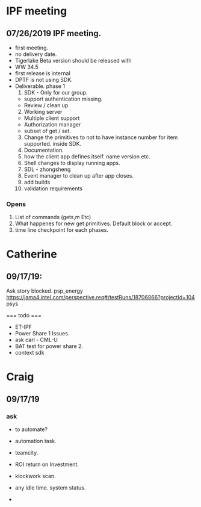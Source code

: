 

# IPF meeting  

## 07/26/2019  IPF meeting. 
- first meeting. 
- no delivery date. 
- Tigerlake Beta version should be released with 
- WW 34.5
- first release is internal 
- DPTF is not using SDK. 
- Deliverable. phase 1
  1) SDK - Only for our group.  
    - support authentication missing. 
    - Review / clean up   
  2) Working server 
    - Multiple client support
    - Authorization manager
    - subset of get / set. 
  3) Change the primitives to not to have instance number for item supported. inside SDK. 
  4) Documentation. 
  5) how the client app defines itself. name version etc. 
  6) Shell changes to display running apps. 
  7) SDL - zhongsheng
  8) Event manager to clean up after app closes.  
  9) add builds  
  10) validation requirements  

### Opens
1) List of commands (gets,m Etc)  
2) What happenes for new get primitives. Default block or accept. 
3) time line checkpoint for each phases.   


# Catherine

## 09/17/19: 

Ask
story blocked. 
psp_energy
https://jama4.intel.com/perspective.req#/testRuns/18706866?projectId=104
psys



=== todo ===
- ET-IPF
- Power Share 1 Issues. 
- ask carl - CML-U
- BAT test for power share 2. 
- context sdk


# Craig

## 09/17/19
### ask
- to automate?
- automation task. 
- teamcity. 
- ROI return on Investment. 
- klockwork scan. 
- any idle time. system status. 

- 
